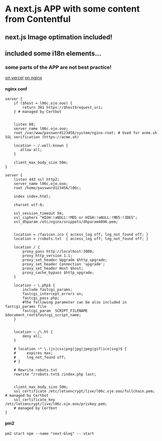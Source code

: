 # A next.js APP with some content from Contentful

## next.js Image optimation included!

## included some i18n elements... 

### some parts of the APP are not best practice!

[on vercel]("https://next-l06c-blog.vercel.app/")
[on nginx]("https://l06c.oje.ooo/)


#### nginx conf

    server {
        if ($host = l06c.oje.ooo) {
            return 301 https://$host$request_uri;
        } # managed by Certbot


        listen 80;
        server_name l06c.oje.ooo;
        root /var/www/password123456/system/nginx-root; # Used for acme.sh SSL verification (https://acme.sh)

        location ~ /.well-known {
           allow all;
        }

        client_max_body_size 50m;
    }

    server {
        listen 443 ssl http2;
        server_name l06c.oje.ooo;
        root /home/password123456/l06c;

        index index.html;

        charset utf-8;

        ssl_session_timeout 5m;
        ssl_ciphers "HIGH:!aNULL:!MD5 or HIGH:!aNULL:!MD5:!3DES";
        ssl_dhparam /etc/nginx/snippets/dhparam4096.pem;


        location = /favicon.ico { access_log off; log_not_found off; }
        location = /robots.txt  { access_log off; log_not_found off; }

        location / {
            proxy_pass http://localhost:3000;
            proxy_http_version 1.1;
            proxy_set_header Upgrade $http_upgrade;
            proxy_set_header Connection 'upgrade';
            proxy_set_header Host $host;
            proxy_cache_bypass $http_upgrade;
        }    

        location ~ \.php$ {
            include fastcgi_params;
            fastcgi_intercept_errors on;
            fastcgi_pass php;
            #The following parameter can be also included in fastcgi_params file
            fastcgi_param  SCRIPT_FILENAME $document_root$fastcgi_script_name;    
        }  


        location ~ /\.ht {
            deny all;
        }

        # location ~* \.(js|css|png|jpg|jpeg|gif|ico|svg)$ {
        #     expires max;
        #     log_not_found off;
        # }

        # Rewrite robots.txt
        rewrite ^/robots.txt$ /index.php last;


        client_max_body_size 50m;
        ssl_certificate /etc/letsencrypt/live/l06c.oje.ooo/fullchain.pem; # managed by Certbot
        ssl_certificate_key /etc/letsencrypt/live/l06c.oje.ooo/privkey.pem;
        # managed by Certbot
    }


#### pm2 
    pm2 start npm --name "next-blog" -- start 